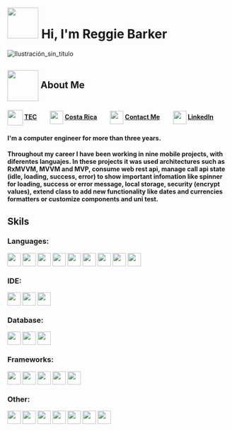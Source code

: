 #  <img src="https://user-images.githubusercontent.com/42281359/139109651-315101cb-679c-4ffd-87d0-eac7d31c93f0.png" width="70" height="70"> Hi, I'm Reggie Barker

<!-- ### Mobile developer iOS & Android    -->
![Ilustración_sin_título](https://user-images.githubusercontent.com/42281359/139163796-0d7afafe-ecd0-4391-a6c9-e75bd67f6374.png)


## <img align="center" src="https://user-images.githubusercontent.com/42281359/139118528-9e68310c-01f2-4b1d-8969-f0e65b00194e.png" width="70" height="70"> About Me


#### <img align="center" src="https://user-images.githubusercontent.com/42281359/139123553-de41db8a-1c19-4771-970a-ccb91b140ee8.png" width="35" height="35">   [TEC](https://www.tec.ac.cr/en) &nbsp; &nbsp; &nbsp; &nbsp; <img align="center" src="https://user-images.githubusercontent.com/42281359/139123245-51599f57-271e-4a24-8d97-2455052ffd9f.png" width="30" height="30"> [Costa Rica](https://www.google.com/maps/place/Costa+Rica) &nbsp; &nbsp; &nbsp; &nbsp; <img align="center" src="https://user-images.githubusercontent.com/42281359/139125350-a1625d9f-412e-46cc-a15d-248817907f66.png" width="30" height="30"> [Contact Me](mailto:reggiesbg@gmail.com) &nbsp; &nbsp; &nbsp; &nbsp; <img align="center" src="https://user-images.githubusercontent.com/42281359/139132978-11344b43-072c-4314-9e87-e9c1878ba7de.png" width="30" height="30"> [LinkedIn](https://www.linkedin.com/in/reggies28/)

#### I'm a computer engineer for more than three years.

#### Throughout my career I have been working in nine mobile projects, with diferentes languajes. In these projects it was used architectures such as RxMVVM, MVVM and MVP, consume web rest api, manage call api state (idle, loading, success, error) to show important infomation like spinner for loading, success or error message, local storage, security (encrypt values), extend class to add new functionality like dates and currencies formatters or customize components and uni test.


<!-- #### <img align="center" src="https://user-images.githubusercontent.com/42281359/139138036-e960e6ab-67ed-4819-bbad-641bca42e6ba.png" width="30" height="30"> iOS - Swift & Objective-c

#### <img align="center" src="https://user-images.githubusercontent.com/42281359/139137872-cc2209d5-40f1-42f0-a938-980c899210a3.png" width="30" height="30"> Android - Kotlin & Java

#### <img align="center" src="https://user-images.githubusercontent.com/42281359/139137660-2ba17c8a-d7b6-4ca7-9e92-72c99a64d0a6.png" width="30" height="30"> hybrid - Flutter (Dart) & ReactNative (Js) 👈🏾 a little -->

## Skils

### Languages:
<img align="center" src="https://img.shields.io/badge/Swift-FA7343?style=for-the-badge&logo=swift&logoColor=white" height="30" /> <img align="center" src="https://img.shields.io/badge/Kotlin-0095D5?&style=for-the-badge&logo=kotlin&logoColor=white" height="30" /> <img align="center" src="https://img.shields.io/badge/Dart-0175C2?style=for-the-badge&logo=dart&logoColor=white" height="30" /> <img align="center" src="https://img.shields.io/badge/Java-ED8B00?style=for-the-badge&logo=java&logoColor=white" height="30" /> <img align="center" src="https://img.shields.io/badge/Python-3776AB?style=for-the-badge&logo=python&logoColor=white" height="30" /> <img align="center" src="https://img.shields.io/badge/C%2B%2B-00599C?style=for-the-badge&logo=c%2B%2B&logoColor=white" height="30" /> <img align="center" src="https://img.shields.io/badge/C%23-239120?style=for-the-badge&logo=c-sharp&logoColor=white" height="30" /> <img align="center" src="https://img.shields.io/badge/JavaScript-323330?style=for-the-badge&logo=javascript&logoColor=F7DF1E" height="30" /> <img align="center" src="https://img.shields.io/badge/json-5E5C5C?style=for-the-badge&logo=json&logoColor=white" height="30" />

### IDE:
<img align="center" src="https://img.shields.io/badge/Xcode-007ACC?style=flat-square&logo=Xcode&logoColor=white" height="30" /> <img  align="center" src="https://img.shields.io/badge/Visual_Studio_Code-0078D4?style=for-the-badge&logo=visual%20studio%20code&logoColor=white" height="30"/> <img align="center" src="https://img.shields.io/badge/Android_Studio-3DDC84?style=for-the-badge&logo=android-studio&logoColor=white" height="30"/>

### Database: 
<img align="center" src="https://img.shields.io/badge/MySQL-00000F?style=for-the-badge&logo=mysql&logoColor=white" height="30"/> <img align="center" src="https://img.shields.io/badge/SQLite-07405E?style=for-the-badge&logo=sqlite&logoColor=white" height="30"/> <img align="center" src="https://img.shields.io/badge/Realm-39477F?style=for-the-badge&logo=realm&logoColor=white" height="30"/>

### Frameworks: 
<img align="center" src="https://img.shields.io/badge/Git-F05032?style=for-the-badge&logo=git&logoColor=white" height="30"/> <img align="center" src="https://img.shields.io/badge/Flutter-02569B?style=for-the-badge&logo=flutter&logoColor=white" height="30"/> <img align="center" src="https://img.shields.io/badge/firebase-ffca28?style=for-the-badge&logo=firebase&logoColor=black" height="30"/> <img align="center" src="https://img.shields.io/badge/gradle-02303A?style=for-the-badge&logo=gradle&logoColor=white" height="30"/> <img align="center" src="https://img.shields.io/badge/React_Native-20232A?style=for-the-badge&logo=react&logoColor=61DAFB" height="30"/>

### Other:
<img align="center" src="https://img.shields.io/badge/Jira-0052CC?style=for-the-badge&logo=Jira&logoColor=white" height="30"/> <img align="center" src="https://img.shields.io/badge/Google%20Analytics-E37400?style=for-the-badge&logo=google%20analytics&logoColor=white" height="30"/> <img align="center" src="https://img.shields.io/badge/Android-3DDC84?style=for-the-badge&logo=android&logoColor=white" height="30"/> <img align="center" src="https://img.shields.io/badge/iOS-000000?style=for-the-badge&logo=ios&logoColor=white" height="30"/> <img align="center" src="https://img.shields.io/badge/Windows-0078D6?style=for-the-badge&logo=windows&logoColor=white" height="30"/> <img align="center" src="https://img.shields.io/badge/mac%20os-000000?style=for-the-badge&logo=apple&logoColor=white" height="30"/> <img align="center" src="https://img.shields.io/badge/iTerm2-000000?style=for-the-badge&logo=iterm2&logoColor=white" height="30"/>












